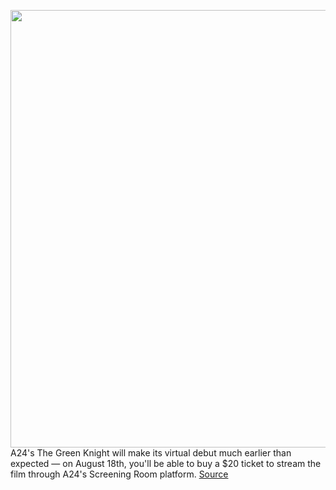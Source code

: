<img src='https://cdn.vox-cdn.com/thumbor/2UJdaHQZh4QW1F7lppqwV5Gx8LY=/0x0:1528x939/1200x800/filters:focal(649x110:893x354)/cdn.vox-cdn.com/uploads/chorus_image/image/69705440/dev_patel.0.jpg' width='700px' /><br/>
A24's The Green Knight will make its virtual debut much earlier than expected — on August 18th, you'll be able to buy a $20 ticket to stream the film through A24's Screening Room platform.
<a href='https://www.theverge.com/2021/8/10/22618625/a24-the-green-knight-screening-room-streaming-august-18th'> Source <a/>
